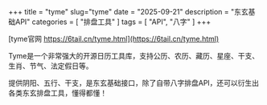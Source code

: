 +++
title = "tyme"
slug="tyme"
date = "2025-09-21"
description = "东玄基础API"
categories = [
    "排盘工具"
]
tags = [
    "API",
    "八字"
]
+++

[tyme官网 https://6tail.cn/tyme.html](https://6tail.cn/tyme.html)

Tyme是一个非常强大的开源日历工具库，支持公历、农历、藏历、星座、干支、生肖、节气、法定假日等。

提供阴阳、五行、干支，是东玄基础接口，除了自带八字排盘API，还可以衍生出各类东玄排盘工具，懂得都懂！